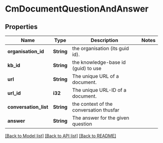 # CmDocumentQuestionAndAnswer

## Properties

Name | Type | Description | Notes
------------ | ------------- | ------------- | -------------
**organisation_id** | **String** | the organisation (its guid id). | 
**kb_id** | **String** | the knowledge-base id (guid) to use | 
**url** | **String** | The unique URL of a document. | 
**url_id** | **i32** | The unique URL-ID of a document. | 
**conversation_list** | **String** | the context of the conversation thusfar | 
**answer** | **String** | The answer for the given question | 

[[Back to Model list]](../README.md#documentation-for-models) [[Back to API list]](../README.md#documentation-for-api-endpoints) [[Back to README]](../README.md)


